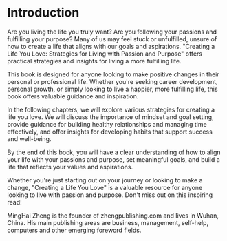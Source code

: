 # Introduction

Are you living the life you truly want? Are you following your passions and fulfilling your purpose? Many of us may feel stuck or unfulfilled, unsure of how to create a life that aligns with our goals and aspirations. "Creating a Life You Love: Strategies for Living with Passion and Purpose" offers practical strategies and insights for living a more fulfilling life.

This book is designed for anyone looking to make positive changes in their personal or professional life. Whether you're seeking career development, personal growth, or simply looking to live a happier, more fulfilling life, this book offers valuable guidance and inspiration.

In the following chapters, we will explore various strategies for creating a life you love. We will discuss the importance of mindset and goal setting, provide guidance for building healthy relationships and managing time effectively, and offer insights for developing habits that support success and well-being.

By the end of this book, you will have a clear understanding of how to align your life with your passions and purpose, set meaningful goals, and build a life that reflects your values and aspirations.

Whether you're just starting out on your journey or looking to make a change, "Creating a Life You Love" is a valuable resource for anyone looking to live with passion and purpose. Don't miss out on this inspiring read!


MingHai Zheng is the founder of zhengpublishing.com and lives in Wuhan, China. His main publishing areas are business, management, self-help, computers and other emerging foreword fields.
